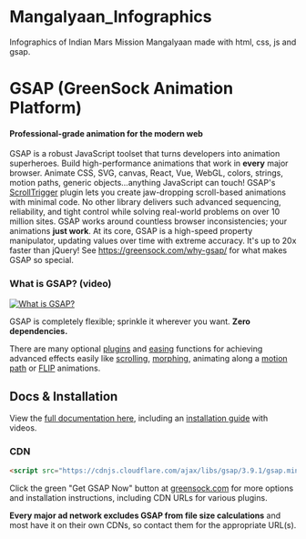 # Mangalyaan_Infographics
Infographics of Indian Mars Mission Mangalyaan made with html, css, js and gsap.

# GSAP (GreenSock Animation Platform)

#### Professional-grade animation for the modern web

GSAP is a robust JavaScript toolset that turns developers into animation superheroes. Build high-performance animations that work in **every** major browser. Animate CSS, SVG, canvas, React, Vue, WebGL, colors, strings, motion paths, generic objects...anything JavaScript can touch! GSAP's <a href="https://greensock.com/scrolltrigger">ScrollTrigger</a> plugin lets you create jaw-dropping scroll-based animations with minimal code. No other library delivers such advanced sequencing, reliability, and tight control while solving real-world problems on over 10 million sites. GSAP works around countless browser inconsistencies; your animations **just work**. At its core, GSAP is a high-speed property manipulator, updating values over time with extreme accuracy. It's up to 20x faster than jQuery! See https://greensock.com/why-gsap/ for what makes GSAP so special.

### What is GSAP? (video)

[![What is GSAP?](http://greensock.com/_img/github/thumb-what-is-gsap-small.jpg)](http://www.youtube.com/watch?v=RYuau0NeR1U)


GSAP is completely flexible; sprinkle it wherever you want. **Zero dependencies.**

There are many optional <a href="https://greensock.com/gsap-plugins/">plugins</a> and <a href="https://greensock.com/ease-visualizer/">easing</a> functions for achieving advanced effects easily like <a href="https://greensock.com/docs/v3/Plugins/ScrollTrigger">scrolling</a>, <a href="https://greensock.com/morphsvg">morphing</a>, animating along a <a href="https://greensock.com/docs/v3/Plugins/MotionPathPlugin">motion path</a> or <a href="https://greensock.com/docs/v3/Plugins/Flip">FLIP</a> animations. 

## Docs &amp; Installation
View the <a href="https://greensock.com/docs">full documentation here</a>, including an <a href="https://greensock.com/install">installation guide</a> with videos.

### CDN
```html
<script src="https://cdnjs.cloudflare.com/ajax/libs/gsap/3.9.1/gsap.min.js"></script>
```
Click the green "Get GSAP Now" button at <a href="https://greensock.com/?download=GSAP-JS">greensock.com</a> for more options and installation instructions, including CDN URLs for various plugins. 

**Every major ad network excludes GSAP from file size calculations** and most have it on their own CDNs, so contact them for the appropriate URL(s).
